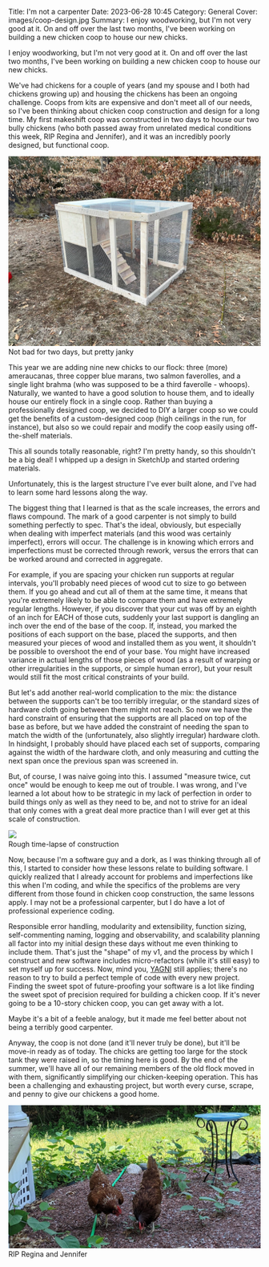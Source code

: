Title: I'm not a carpenter
Date: 2023-06-28 10:45
Category: General
Cover: images/coop-design.jpg
Summary: I enjoy woodworking, but I'm not very good at it. On and off over the last two months, I've been working on building a new chicken coop to house our new chicks.

I enjoy woodworking, but I'm not very good at it. On and off over the last two months, I've been working on building a new chicken coop to house our new chicks.

We've had chickens for a couple of years (and my spouse and I both had chickens growing up) and housing the chickens has been an ongoing challenge. Coops from kits are expensive and don't meet all of our needs, so I've been thinking about chicken coop construction and design for a long time. My first makeshift coop was constructed in two days to house our two bully chickens (who both passed away from unrelated medical conditions this week, RIP Regina and Jennifer), and it was an incredibly poorly designed, but functional coop.

<div class="center"><img src="images/bully-coop.jpg" class="inline" /></div>
<div class="caption center">Not bad for two days, but pretty janky</div>

This year we are adding nine new chicks to our flock: three (more) ameraucanas, three copper blue marans, two salmon faverolles, and a single light brahma (who was supposed to be a third faverolle - whoops). Naturally, we wanted to have a good solution to house them, and to ideally house our entirely flock in a single coop. Rather than buying a professionally designed coop, we decided to DIY a larger coop so we could get the benefits of a custom-designed coop (high ceilings in the run, for instance), but also so we could repair and modify the coop easily using off-the-shelf materials.

This all sounds totally reasonable, right? I'm pretty handy, so this shouldn't be a big deal! I whipped up a design in SketchUp and started ordering materials.

Unfortunately, this is the largest structure I've ever built alone, and I've had to learn some hard lessons along the way.

The biggest thing that I learned is that as the scale increases, the errors and flaws compound. The mark of a good carpenter is not simply to build something perfectly to spec. That's the ideal, obviously, but especially when dealing with imperfect materials (and this wood was certainly imperfect), errors will occur. The challenge is in knowing which errors and imperfections must be corrected through rework, versus the errors that can be worked around and corrected in aggregate.

For example, if you are spacing your chicken run supports at regular intervals, you'll probably need pieces of wood cut to size to go between them. If you go ahead and cut all of them at the same time, it means that you're extremely likely to be able to compare them and have extremely regular lengths. However, if you discover that your cut was off by an eighth of an inch for EACH of those cuts, suddenly your last support is dangling an inch over the end of the base of the coop. If, instead, you marked the positions of each support on the base, placed the supports, and then measured your pieces of wood and installed them as you went, it shouldn't be possible to overshoot the end of your base. You might have increased variance in actual lengths of those pieces of wood (as a result of warping or other irregularities in the supports, or simple human error), but your result would still fit the most critical constraints of your build.

But let's add another real-world complication to the mix: the distance between the supports can't be too terribly irregular, or the standard sizes of hardware cloth going between them might not reach. So now we have the hard constraint of ensuring that the supports are all placed on top of the base as before, but we have added the constraint of needing the span to match the width of the (unfortunately, also slightly irregular) hardware cloth. In hindsight, I probably should have placed each set of supports, comparing against the width of the hardware cloth, and only measuring and cutting the next span once the previous span was screened in.

But, of course, I was naive going into this. I assumed "measure twice, cut once" would be enough to keep me out of trouble. I was wrong, and I've learned a lot about how to be strategic in my lack of perfection in order to build things only as well as they need to be, and not to strive for an ideal that only comes with a great deal more practice than I will ever get at this scale of construction.

<div class="center"><img src="images/coop-build.gif" class="inline" /></div>
<div class="caption center">Rough time-lapse of construction</div>

Now, because I'm a software guy and a dork, as I was thinking through all of this, I started to consider how these lessons relate to building software. I quickly realized that I already account for problems and imperfections like this when I'm coding, and while the specifics of the problems are very different from those found in chicken coop construction, the same lessons apply. I may not be a professional carpenter, but I do have a lot of professional experience coding.

Responsible error handling, modularity and extensibility, function sizing, self-commenting naming, logging and observability, and scalability planning all factor into my initial design these days without me even thinking to include them. That's just the "shape" of my v1, and the process by which I construct and new software includes micro-refactors (while it's still easy) to set myself up for success. Now, mind you, [YAGNI](https://en.wikipedia.org/wiki/You_aren%27t_gonna_need_it) still applies; there's no reason to try to build a perfect temple of code with every new project. Finding the sweet spot of future-proofing your software is a lot like finding the sweet spot of precision required for building a chicken coop. If it's never going to be a 10-story chicken coop, you can get away with a lot.

Maybe it's a bit of a feeble analogy, but it made me feel better about not being a terribly good carpenter.

Anyway, the coop is not done (and it'll never truly be done), but it'll be move-in ready as of today. The chicks are getting too large for the stock tank they were raised in, so the timing here is good. By the end of the summer, we'll have all of our remaining members of the old flock moved in with them, significantly simplifying our chicken-keeping operation. This has been a challenging and exhausting project, but worth every curse, scrape, and penny to give our chickens a good home.

<div class="center"><img src="images/rj.jpeg" class="inline" /></div>
<div class="caption center">RIP Regina and Jennifer</div>
